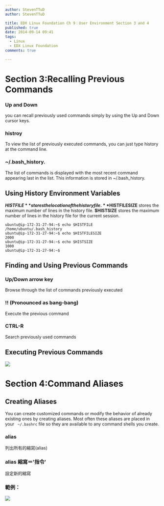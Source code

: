 ```yaml
---
author: StevenTTuD
author: StevenTTuD

title: EDX Linux Foundation Ch 9：User Environment Section 3 and 4
published: true
date: 2014-09-14 09:41
tags:
  - Linux
  - EDX Linux Foundation
comments: true

---
```

# Section 3:Recalling Previous Commands
### Up and Down
 you can recall previously used commands simply by using the Up and Down cursor keys.
### histroy
 To view the list of previously executed commands, you can just type history at the command line.
### ~/.bash_history.
The list of commands is displayed with the most recent command appearing last in the list. This information is stored in ~/.bash_history.

## Using History Environment Variables
**$HISTFILE** stores the location of the history file.
**$HISTFILESIZE** stores the maximum number of lines in the history file.
**$HISTSIZE** stores the maximum number of lines in the history file for the current session.
```
ubuntu@ip-172-31-27-94:~$ echo $HISTFILE
/home/ubuntu/.bash_history
ubuntu@ip-172-31-27-94:~$ echo $HISTFILESIZE
2000
ubuntu@ip-172-31-27-94:~$ echo $HISTSIZE
1000
ubuntu@ip-172-31-27-94:~$
```

## Finding and Using Previous Commands
### Up/Down arrow key
Browse through the list of commands previously executed
### !! (Pronounced as bang-bang)
Execute the previous command
### CTRL-R
Search previously used commands

## Executing Previous Commands
![](https://lh5.googleusercontent.com/-2D4GK51OD00/VB6ZUJyvS2I/AAAAAAAADAM/DpVtbXnDTBA/w1753-h628-no/Screen%2BShot%2B2014-09-21%2Bat%2B17.22.50.png)

# Section 4:Command Aliases
## Creating Aliases
You can create customized commands or modify the behavior of already existing ones by creating aliases. Most often these aliases are placed in your ``` ~/.bashrc```  file so they are available to any command shells you create.
### alias
列出所有的縮寫(alias)
### alias 縮寫＝'指令'
設定新的縮寫
### 範例：
![](https://lh3.googleusercontent.com/-QFhJn8bGUes/VB6cgWaY8bI/AAAAAAAADAY/5yPSqpMnpxA/w1695-h1185-no/Screen%2BShot%2B2014-09-21%2Bat%2B17.36.55.png)